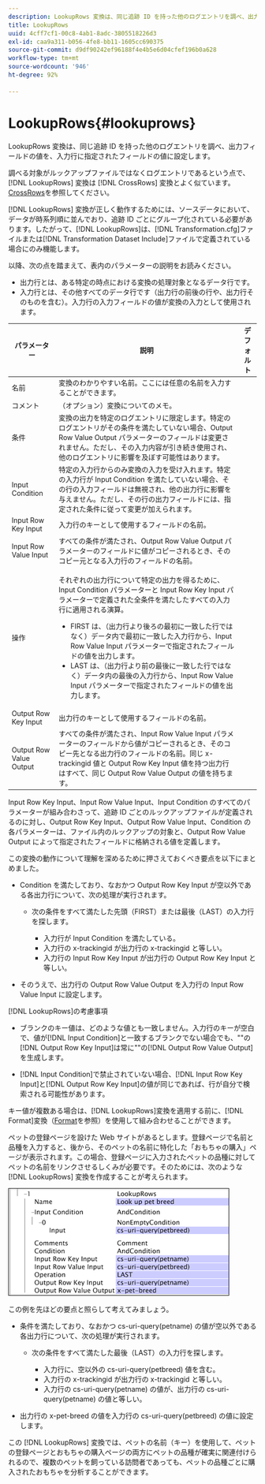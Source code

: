 ```yaml
---
description: LookupRows 変換は、同じ追跡 ID を持った他のログエントリを調べ、出力フィールドの値を、入力行に指定されたフィールドの値に設定します。
title: LookupRows
uuid: 4cff7cf1-00c8-4ab1-8adc-3805518226d3
exl-id: caa9a311-b056-4fe8-bb11-1605cc690375
source-git-commit: d9df90242ef96188f4e4b5e6d04cfef196b0a628
workflow-type: tm+mt
source-wordcount: '946'
ht-degree: 92%

---
```


# LookupRows{#lookuprows}

LookupRows 変換は、同じ追跡 ID を持った他のログエントリを調べ、出力フィールドの値を、入力行に指定されたフィールドの値に設定します。

調べる対象がルックアップファイルではなくログエントリであるという点で、[!DNL LookupRows] 変換は [!DNL CrossRows] 変換とよく似ています。[CrossRows](../../../../../home/c-dataset-const-proc/c-data-trans/c-transf-types/c-standard-transf/c-crossrows.md#concept-fcace08804f54db397ed631cc13ff4f2)を参照してください。

[!DNL LookupRows] 変換が正しく動作するためには、ソースデータにおいて、データが時系列順に並んでおり、追跡 ID ごとにグループ化されている必要があります。したがって、[!DNL LookupRows]は、[!DNL Transformation.cfg]ファイルまたは[!DNL Transformation Dataset Include]ファイルで定義されている場合にのみ機能します。

以降、次の点を踏まえて、表内のパラメーターの説明をお読みください。

* 出力行とは、ある特定の時点における変換の処理対象となるデータ行です。
* 入力行とは、その他すべてのデータ行です（出力行の前後の行や、出力行そのものを含む）。入力行の入力フィールドの値が変換の入力として使用されます。

<table id="table_AB68A89ECD5C45F39B8433F994BBD7D8"> 
 <thead> 
  <tr> 
   <th colname="col1" class="entry"> パラメーター </th> 
   <th colname="col2" class="entry"> 説明 </th> 
   <th colname="col3" class="entry"> デフォルト </th> 
  </tr> 
 </thead>
 <tbody> 
  <tr> 
   <td colname="col1"> 名前 </td> 
   <td colname="col2"> 変換のわかりやすい名前。ここには任意の名前を入力することができます。 </td> 
   <td colname="col3"> </td> 
  </tr> 
  <tr> 
   <td colname="col1"> コメント </td> 
   <td colname="col2"> （オプション）変換についてのメモ。 </td> 
   <td colname="col3"> </td> 
  </tr> 
  <tr> 
   <td colname="col1"> 条件 </td> 
   <td colname="col2"> 変換の出力を特定のログエントリに限定します。特定のログエントリがその条件を満たしていない場合、Output Row Value Output パラメーターのフィールドは変更されません。ただし、その入力内容が引き続き使用され、他のログエントリに影響を及ぼす可能性はあります。 </td> 
   <td colname="col3"> </td> 
  </tr> 
  <tr> 
   <td colname="col1"> Input Condition </td> 
   <td colname="col2">特定の入力行からのみ変換の入力を受け入れます。特定の入力行が <span class="wintitle">Input</span> Condition を満たしていない場合、その行の入力フィールドは無視され、他の出力行に影響を与えません。ただし、その行の出力フィールドには、指定された条件に従って変更が加えられます。 </td> 
   <td colname="col3"> </td> 
  </tr> 
  <tr> 
   <td colname="col1"> Input Row Key Input </td> 
   <td colname="col2"> 入力行のキーとして使用するフィールドの名前。 </td> 
   <td colname="col3"> </td> 
  </tr> 
  <tr> 
   <td colname="col1"> Input Row Value Input </td> 
   <td colname="col2"> すべての条件が満たされ、Output Row Value Output パラメーターのフィールドに値がコピーされるとき、そのコピー元となる入力行のフィールドの名前。 </td> 
   <td colname="col3"> </td> 
  </tr> 
  <tr> 
   <td colname="col1"> 操作 </td> 
   <td colname="col2"> <p>それぞれの出力行について特定の出力を得るために、<span class="wintitle">Input</span> Condition パラメーターと Input Row Key Input パラメーターで定義された全条件を満たしたすべての入力行に適用される演算。 
     <ul id="ul_16FB152CB558497794DDED72A2F05CDD"> 
      <li id="li_22DA9F814E4E42D0B21E90B63A2A7A0E"> FIRST は、（出力行より後ろの最初に一致した行ではなく）データ内で最初に一致した入力行から、Input Row Value Input パラメーターで指定されたフィールドの値を出力します。 </li> 
      <li id="li_45E00C3DE0494A1CB5C09B942088F161"> LAST は、（出力行より前の最後に一致した行ではなく）データ内の最後の入力行から、Input Row Value Input パラメーターで指定されたフィールドの値を出力します。 </li> 
     </ul> </p> </td> 
   <td colname="col3"> </td> 
  </tr> 
  <tr> 
   <td colname="col1"> Output Row Key Input </td> 
   <td colname="col2"> 出力行のキーとして使用するフィールドの名前。 </td> 
   <td colname="col3"> </td> 
  </tr> 
  <tr> 
   <td colname="col1"> Output Row Value Output </td> 
   <td colname="col2">すべての条件が満たされ、Input Row Value Input パラメーターのフィールドから値がコピーされるとき、そのコピー先となる出力行のフィールドの名前。同じ x-trackingid 値と <span class="wintitle">Output Row Key Input </span> 値を持つ出力行はすべて、同じ <span class="wintitle">Output Row Value Output</span> の値を持ちます。 </td> 
   <td colname="col3"> </td> 
  </tr> 
 </tbody> 
</table>

Input Row Key Input、Input Row Value Input、Input Condition のすべてのパラメーターが組み合わさって、追跡 ID ごとのルックアップファイルが定義されるのに対し、Output Row Key Input、Output Row Value Input、Condition の各パラメーターは、ファイル内のルックアップの対象と、Output Row Value Output によって指定されたフィールドに格納される値を定義します。

この変換の動作について理解を深めるために押さえておくべき要点を以下にまとめました。

* Condition を満たしており、なおかつ Output Row Key Input が空以外である各出力行について、次の処理が実行されます。

   * 次の条件をすべて満たした先頭（FIRST）または最後（LAST）の入力行を探します。

      * 入力行が Input Condition を満たしている。
      * 入力行の x-trackingid が出力行の x-trackingid と等しい。
      * 入力行の Input Row Key Input が出力行の Output Row Key Input と等しい。

* そのうえで、出力行の Output Row Value Output を入力行の Input Row Value Input に設定します。

[!DNL LookupRows]の考慮事項

* ブランクのキー値は、どのような値とも一致しません。入力行のキーが空白で、値が[!DNL Input Condition]と一致するブランクでない場合でも、&quot;&quot;の[!DNL Output Row Key Input]は常に&quot;&quot;の[!DNL Output Row Value Output]を生成します。

* [!DNL Input Condition]で禁止されていない場合、[!DNL Input Row Key Input]と[!DNL Output Row Key Input]の値が同じであれば、行が自分で検索される可能性があります。

キー値が複数ある場合は、[!DNL LookupRows]変換を適用する前に、[!DNL Format]変換（[Format](../../../../../home/c-dataset-const-proc/c-data-trans/c-transf-types/c-standard-transf/c-format.md#concept-3de04869181e4694ab072b092186684b)を参照）を使用して組み合わせることができます。

ペットの登録ページを設けた Web サイトがあるとします。登録ページで名前と品種を入力すると、後から、そのペットの名前に特化した「おもちゃの購入」ページが表示されます。この場合、登録ページに入力されたペットの品種に対してペットの名前をリンクさせるしくみが必要です。そのためには、次のような [!DNL LookupRows] 変換を作成することが考えられます。

![](assets/cfg_TransformationType_LookupRows.png)

この例を先ほどの要点と照らして考えてみましょう。

* 条件を満たしており、なおかつ cs-uri-query(petname) の値が空以外である各出力行について、次の処理が実行されます。

   * 次の条件をすべて満たした最後（LAST）の入力行を探します。

      * 入力行に、空以外の cs-uri-query(petbreed) 値を含む。
      * 入力行の x-trackingid が出力行の x-trackingid と等しい。
      * 入力行の cs-uri-query(petname) の値が、出力行の cs-uri-query(petname) の値と等しい。

* 出力行の x-pet-breed の値を入力行の cs-uri-query(petbreed) の値に設定します。

この [!DNL LookupRows] 変換では、ペットの名前（キー）を使用して、ペットの登録ページとおもちゃの購入ページの両方にペットの品種が確実に関連付けられるので、複数のペットを飼っている訪問者であっても、ペットの品種ごとに購入されたおもちゃを分析することができます。
